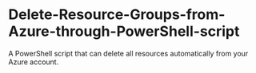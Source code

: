 # Delete-Resource-Groups-from-Azure-through-PowerShell-script
A PowerShell script that can delete all resources automatically from your Azure account.
